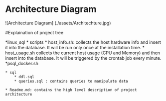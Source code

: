 # Architecture Diagram
![Architecture Diagram] (./assets/Architechture.jpg)


#Explaination of project tree

*linux_sql
	* scripts
		* host_info.sh: collects the host hardware info and insert it into the database. It will be run only once at the installation time.
		* host_usage.sh collects the current host usage (CPU and Memory) and then insert into the database. It will be triggered by the crontab job every minute.
		*psql_docker.sh
	
	* sql
		* ddl.sql
		* queries.sql : contains queries to manipulate data

	* Readme.md: contains the high level description of project architecture


